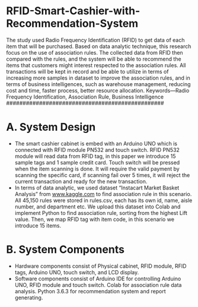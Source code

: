 # RFID-Smart-Cashier-with-Recommendation-System
The study used Radio Frequency Identification (RFID) to get data of each item that will be purchased. 
Based on data analytic technique, this research focus on the use of association rules. 
The collected data from RFID then compared with the rules, and the system will be able to recommend the items that customers might interest respected to the association rules. All transactions will be kept in record and be able to utilize in terms of increasing more samples in dataset to improve the association rules, and in terms of business intelligences, such as warehouse management, reducing cost and time, faster process, better resource allocation.   Keywords—Radio Frequency Identification, Association Rule, Business Intelligence
################################################

# A.	System Design
- The smart cashier cabinet is embed with an Arduino UNO which is connected with RFID module PN532 and touch switch. RFID PN532 module will read data from RFID tag, in this paper we introduce 15 sample tags and 1 sample credit card. Touch switch will be pressed when the item scanning is done. It will require the valid payment by scanning the  specific card, if scanning fail over 5 times, it will reject the current transaction and ready for the new transaction.<br/> 
- In terms of data analytic, we used dataset “Instacart Market Basket Analysis” from www.kaggle.com to find association rule in this scenario. All 45,150 rules were stored in rules.csv, each has its own id, name, aisle number, and department etc. We upload this dataset into Colab and implement Python to find association rule, sorting from the highest Lift value. Then, we map RFID tag with item code, in this scenario we introduce 15 items.

# B.	System Components
- Hardware components consist of Physical cabinet, RFID module, RFID tags, Arduino UNO, touch switch, and LCD display.<br/>
- Software components consist of Arduino IDE for controlling Arduino UNO, RFID module and touch switch. Colab for association rule data analysis. Python 3.6.3 for recommendation system and report generating.
